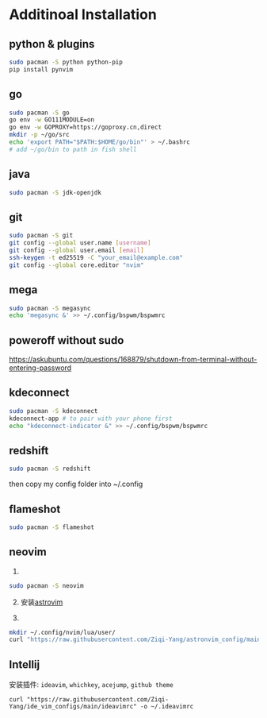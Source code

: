 # Additinoal Installation

## python & plugins

```bash
sudo pacman -S python python-pip
pip install pynvim
```

## go

```bash
sudo pacman -S go
go env -w GO111MODULE=on
go env -w GOPROXY=https://goproxy.cn,direct
mkdir -p ~/go/src
echo 'export PATH="$PATH:$HOME/go/bin"' > ~/.bashrc
# add ~/go/bin to path in fish shell
```

## java

```bash
sudo pacman -S jdk-openjdk
```


## git

```bash
sudo pacman -S git
git config --global user.name [username]
git config --global user.email [email]
ssh-keygen -t ed25519 -C "your_email@example.com"
git config --global core.editor "nvim"
```

## mega

```bash
sudo pacman -S megasync
echo 'megasync &' >> ~/.config/bspwm/bspwmrc
```

## poweroff without sudo

https://askubuntu.com/questions/168879/shutdown-from-terminal-without-entering-password  


## kdeconnect

```bash
sudo pacman -S kdeconnect
kdeconnect-app # to pair with your phone first
echo "kdeconnect-indicator &" >> ~/.config/bspwm/bspwmrc
```

## redshift

```bash
sudo pacman -S redshift
```
then copy my config folder into ~/.config

## flameshot

```bash
sudo pacman -S flameshot
```

## neovim

1. 
```bash
sudo pacman -S neovim
```

2. 安装[astrovim](https://astronvim.github.io/)  

3.
```bash
mkdir ~/.config/nvim/lua/user/
curl "https://raw.githubusercontent.com/Ziqi-Yang/astronvim_config/main/init.lua" -o ~/.config/nvim/lua/user/init.lua
```


## Intellij

安装插件: `ideavim`, `whichkey`, `acejump`, `github theme`

```shell
curl "https://raw.githubusercontent.com/Ziqi-Yang/ide_vim_configs/main/ideavimrc" -o ~/.ideavimrc
```

